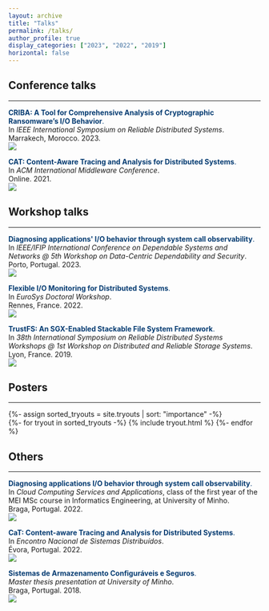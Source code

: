 ```yaml
---
layout: archive
title: "Talks"
permalink: /talks/
author_profile: true
display_categories: ["2023", "2022", "2019"]
horizontal: false
---
```


## Conference talks
<hr/>

<span style="color:#063c72">**CRIBA: A Tool for Comprehensive Analysis of Cryptographic Ransomware’s I/O Behavior**.</span><br>
In *IEEE International Symposium on Reliable Distributed Systems*.<br>
Marrakech, Morocco. 2023.<br>
<a href="https://taniaesteves.github.io/files/2023/criba-srds23-taniaesteves-presentation.pdf">
    <img src="https://img.shields.io/badge/-slides-white?style=plastic&logo=microsoft-powerpoint&logoColor=white&labelColor=lightgray" />
</a>

<span style="color:#063c72">**CAT: Content-Aware Tracing and Analysis for Distributed Systems**.</span><br>
In *ACM International Middleware Conference*.<br>
Online. 2021.<br>
<a href="https://taniaesteves.github.io/files/2021/cat-middleware21-taniaesteves-presentation.pdf">
    <img src="https://img.shields.io/badge/-slides-white?style=plastic&logo=microsoft-powerpoint&logoColor=white&labelColor=lightgray" />
</a>


## Workshop talks
<hr/>

<span style="color:#063c72">**Diagnosing applications' I/O behavior through system call observability**.</span><br>
In *IEEE/IFIP International Conference on Dependable Systems and Networks @ 5th Workshop on Data-Centric Dependability and Security*.<br>
Porto, Portugal. 2023.<br>
<a href="https://taniaesteves.github.io/files/2023/dio-dcds23-taniaesteves-presentation.pdf">
    <img src="https://img.shields.io/badge/-slides-white?style=plastic&logo=microsoft-powerpoint&logoColor=white&labelColor=lightgray" />
</a>

<span style="color:#063c72">**Flexible I/O Monitoring for Distributed Systems**.</span><br>
In *EuroSys Doctoral Workshop*.<br>
Rennes, France. 2022.<br>
<a href="https://taniaesteves.github.io/files/2022/eurodw22-taniaesteves-presentation.pdf">
    <img src="https://img.shields.io/badge/-slides-white?style=plastic&logo=microsoft-powerpoint&logoColor=white&labelColor=lightgray" />
</a>

<span style="color:#063c72">**TrustFS: An SGX-Enabled Stackable File System Framework**.</span><br>
In *38th International Symposium on Reliable Distributed Systems Workshops @ 1st Workshop on Distributed and Reliable Storage Systems*.<br>
Lyon, France. 2019.<br>
<a href="https://taniaesteves.github.io/files/2019/trustfs-drss19-taniaesteves-presentation.pdf">
    <img src="https://img.shields.io/badge/-slides-white?style=plastic&logo=microsoft-powerpoint&logoColor=white&labelColor=lightgray" />
</a>


## Posters
<hr/>

<div class="post">
    <article>
        <div class="tryouts">
        <!-- Display tryouts without categories -->
        {%- assign sorted_tryouts = site.tryouts | sort: "importance" -%}
        <!-- Generate cards for each tryout -->
        <div class="grid">
            {%- for tryout in sorted_tryouts -%}
            {% include tryout.html %}
            {%- endfor %}
        </div>
        </div>
    </article>
</div>

## Others
<hr/>

<span style="color:#063c72">**Diagnosing applications I/O behavior through system call observability**.</span><br>
In *Cloud Computing Services and Applications*, class of the first year of the MEI MSc course in Informatics Engineering, at University of Minho.<br>
Braga, Portugal. 2022.<br>
<a href="https://taniaesteves.github.io/files/2022/ascn22_dio-presentation.pdf">
    <img src="https://img.shields.io/badge/-slides-white?style=plastic&logo=microsoft-powerpoint&logoColor=white&labelColor=lightgray" />
</a>


<span style="color:#063c72">**CaT: Content-aware Tracing and Analysis for Distributed Systems**.</span><br>
In *Encontro Nacional de Sistemas Distribuídos*.<br>
Évora, Portugal. 2022.<br>
<a href="https://taniaesteves.github.io/files/2022/cat-ensd22-taniaesteves-presentation.pdf">
    <img src="https://img.shields.io/badge/-slides-white?style=plastic&logo=microsoft-powerpoint&logoColor=white&labelColor=lightgray" />
</a>


<span style="color:#063c72">**Sistemas de Armazenamento Configuráveis e Seguros**.</span><br>
*Master thesis presentation at University of Minho*.<br>
Braga, Portugal. 2018.<br>
<a href="https://taniaesteves.github.io/files/2018/msc-thesis-taniaesteves-2018-presentation.pdf">
    <img src="https://img.shields.io/badge/-slides-white?style=plastic&logo=microsoft-powerpoint&logoColor=white&labelColor=lightgray" />
</a>


<!-- Pre-tese - 14/11/2019 -->